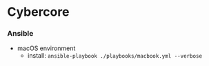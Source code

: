 # Cybercore

### Ansible

- macOS environment
  - install: `ansible-playbook ./playbooks/macbook.yml --verbose`
